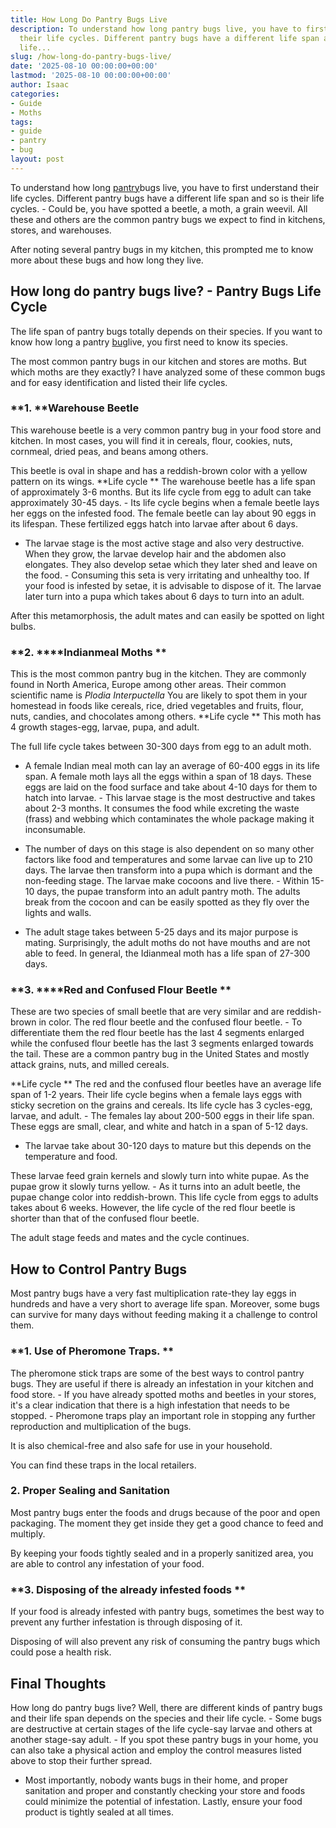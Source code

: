 ```yaml
---
title: How Long Do Pantry Bugs Live
description: To understand how long pantry bugs live, you have to first understand
  their life cycles. Different pantry bugs have a different life span and so is their
  life...
slug: /how-long-do-pantry-bugs-live/
date: '2025-08-10 00:00:00+00:00'
lastmod: '2025-08-10 00:00:00+00:00'
author: Isaac
categories:
- Guide
- Moths
tags:
- guide
- pantry
- bug
layout: post
---
```

To understand how long [pantry](https://pestpolicy.com/what-causes-pantry-bugs/)bugs live, you have to first understand their life cycles. Different pantry bugs have a different life span and so is their life cycles. - Could be, you have spotted a beetle, a moth, a grain weevil. All these and others are the common pantry bugs we expect to find in kitchens, stores, and warehouses.

After noting several pantry bugs in my kitchen, this prompted me to know more about these bugs and how long they live.

##  How long do pantry bugs live? - Pantry Bugs Life Cycle

The life span of pantry bugs totally depends on their species. If you want to know how long a pantry [bug](https://pestpolicy.com/bed-bugs-vs-other-pests/)live, you first need to know its species.

The most common pantry bugs in our kitchen and stores are moths. But which moths are they exactly? I have analyzed some of these common bugs and for easy identification and listed their life cycles.

###  **1. ****Warehouse Beetle**

This warehouse beetle is a very common pantry bug in your food store and kitchen. In most cases, you will find it in cereals, flour, cookies, nuts, cornmeal, dried peas, and beans among others.

This beetle is oval in shape and has a reddish-brown color with a yellow pattern on its wings. **Life cycle ** The warehouse beetle has a life span of approximately 3-6 months. But its life cycle from egg to adult can take approximately 30-45 days. - Its life cycle begins when a female beetle lays her eggs on the infested food. The female beetle can lay about 90 eggs in its lifespan. These fertilized eggs hatch into larvae after about 6 days.

- The larvae stage is the most active stage and also very destructive. When they grow, the larvae develop hair and the abdomen also elongates. They also develop setae which they later shed and leave on the food. - Consuming this seta is very irritating and unhealthy too. If your food is infested by setae, it is advisable to dispose of it. The larvae later turn into a pupa which takes about 6 days to turn into an adult.

After this metamorphosis, the adult mates and can easily be spotted on light bulbs.

###  **2. ****Indianmeal Moths **

This is the most common pantry bug in the kitchen. They are commonly found in North America, Europe among other areas. Their common scientific name is *Plodia Interpuctella* You are likely to spot them in your homestead in foods like cereals, rice, dried vegetables and fruits, flour, nuts, candies, and chocolates among others. **Life cycle ** This moth has 4 growth stages-egg, larvae, pupa, and adult.

The full life cycle takes between 30-300 days from egg to an adult moth.

- A female Indian meal moth can lay an average of 60-400 eggs in its life span. A female moth lays all the eggs within a span of 18 days. These eggs are laid on the food surface and take about 4-10 days for them to hatch into larvae. - This larvae stage is the most destructive and takes about 2-3 months. It consumes the food while excreting the waste (frass) and webbing which contaminates the whole package making it inconsumable.

- The number of days on this stage is also dependent on so many other factors like food and temperatures and some larvae can live up to 210 days. The larvae then transform into a pupa which is dormant and the non-feeding stage. The larvae make cocoons and live there. - Within 15-10 days, the pupae transform into an adult pantry moth. The adults break from the cocoon and can be easily spotted as they fly over the lights and walls.

- The adult stage takes between 5-25 days and its major purpose is mating. Surprisingly, the adult moths do not have mouths and are not able to feed. In general, the Idianmeal moth has a life span of 27-300 days.

###  **3. ****Red and Confused Flour Beetle **

These are two species of small beetle that are very similar and are reddish-brown in color. The red flour beetle and the confused flour beetle. - To differentiate them the red flour beetle has the last 4 segments enlarged while the confused flour beetle has the last 3 segments enlarged towards the tail. These are a common pantry bug in the United States and mostly attack grains, nuts, and milled cereals.

**Life cycle ** The red and the confused flour beetles have an average life span of 1-2 years. Their life cycle begins when a female lays eggs with sticky secretion on the grains and cereals. Its life cycle has 3 cycles-egg, larvae, and adult. - The females lay about 200-500 eggs in their life span. These eggs are small, clear, and white and hatch in a span of 5-12 days.

- The larvae take about 30-120 days to mature but this depends on the temperature and food.

These larvae feed grain kernels and slowly turn into white pupae. As the pupae grow it slowly turns yellow. - As it turns into an adult beetle, the pupae change color into reddish-brown. This life cycle from eggs to adults takes about 6 weeks. However, the life cycle of the red flour beetle is shorter than that of the confused flour beetle.

The adult stage feeds and mates and the cycle continues.

##  How to Control Pantry Bugs

Most pantry bugs have a very fast multiplication rate-they lay eggs in hundreds and have a very short to average life span. Moreover, some bugs can survive for many days without feeding making it a challenge to control them.

###  **1. Use of Pheromone Traps. **

The pheromone stick traps are some of the best ways to control pantry bugs. They are useful if there is already an infestation in your kitchen and food store. - If you have already spotted moths and beetles in your stores, it's a clear indication that there is a high infestation that needs to be stopped. - Pheromone traps play an important role in stopping any further reproduction and multiplication of the bugs.

It is also chemical-free and also safe for use in your household.

You can find these traps in the local retailers.

###  2. Proper Sealing and Sanitation

Most pantry bugs enter the foods and drugs because of the poor and open packaging. The moment they get inside they get a good chance to feed and multiply.

By keeping your foods tightly sealed and in a properly sanitized area, you are able to control any infestation of your food.

###  **3. Disposing of the already infested foods **

If your food is already infested with pantry bugs, sometimes the best way to prevent any further infestation is through disposing of it.

Disposing of will also prevent any risk of consuming the pantry bugs which could pose a health risk.

##  Final Thoughts

How long do pantry bugs live? Well, there are different kinds of pantry bugs and their life span depends on the species and their life cycle. - Some bugs are destructive at certain stages of the life cycle-say larvae and others at another stage-say adult. - If you spot these pantry bugs in your home, you can also take a physical action and employ the control measures listed above to stop their further spread.

- Most importantly, nobody wants bugs in their home, and proper sanitation and proper and constantly checking your store and foods could minimize the potential of infestation. Lastly, ensure your food product is tightly sealed at all times.